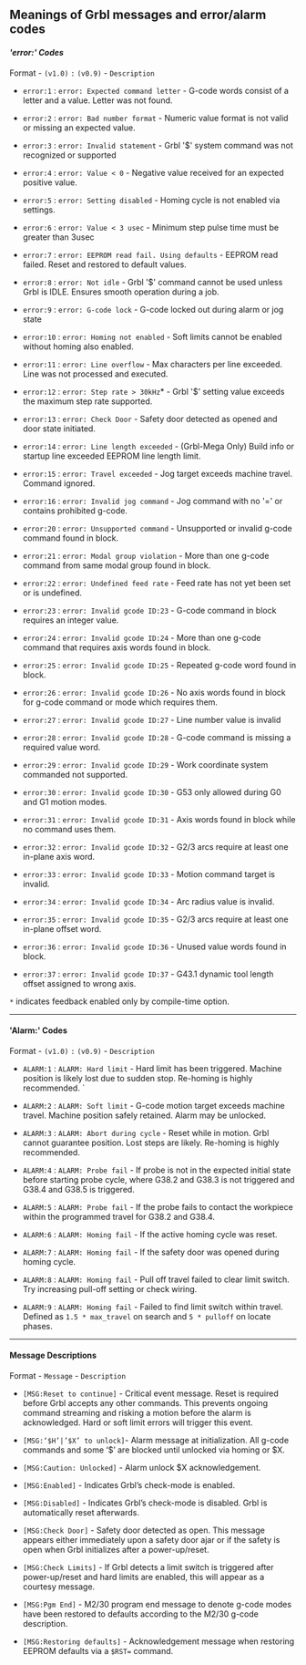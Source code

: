 ## Meanings of Grbl messages and error/alarm codes


#### _'error:' Codes_

Format - `(v1.0)` `:` `(v0.9)` - `Description`

- `error:1` : `error: Expected command letter` - G-code words consist of a letter and a value. Letter was not found.

- `error:2` : `error: Bad number format` - Numeric value format is not valid or missing an expected value.

- `error:3` : `error: Invalid statement` - Grbl '$' system command was not recognized or supported

- `error:4` : `error: Value < 0` - Negative value received for an expected positive value.

- `error:5` : `error: Setting disabled` - Homing cycle is not enabled via settings.

- `error:6` : `error: Value < 3 usec` - Minimum step pulse time must be greater than 3usec

- `error:7` : `error: EEPROM read fail. Using defaults` - EEPROM read failed. Reset and restored to default values.

- `error:8` : `error: Not idle` - Grbl '$' command cannot be used unless Grbl is IDLE. Ensures smooth operation during a job.

- `error:9` : `error: G-code lock` - G-code locked out during alarm or jog state

- `error:10` : `error: Homing not enabled` - Soft limits cannot be enabled without homing also enabled.

- `error:11` : `error: Line overflow` - Max characters per line exceeded. Line was not processed and executed.

- `error:12` : `error: Step rate > 30kHz`* - Grbl '$' setting value exceeds the maximum step rate supported.

- `error:13` : `error: Check Door` - Safety door detected as opened and door state initiated.

- `error:14` : `error: Line length exceeded` - (Grbl-Mega Only) Build info or startup line exceeded EEPROM line length limit.

- `error:15` : `error: Travel exceeded` - Jog target exceeds machine travel. Command ignored.

- `error:16` : `error: Invalid jog command` - Jog command with no '=' or contains prohibited g-code.

- `error:20` : `error: Unsupported command` - Unsupported or invalid g-code command found in block.

- `error:21` : `error: Modal group violation` - More than one g-code command from same modal group found in block.

- `error:22` : `error: Undefined feed rate` - Feed rate has not yet been set or is undefined.

- `error:23` : `error: Invalid gcode ID:23` - G-code command in block requires an integer value.

- `error:24` : `error: Invalid gcode ID:24` - More than one g-code command that requires axis words found in block.

- `error:25` : `error: Invalid gcode ID:25` - Repeated g-code word found in block.

- `error:26` : `error: Invalid gcode ID:26` - No axis words found in block for g-code command or mode which requires them.

- `error:27` : `error: Invalid gcode ID:27` - Line number value is invalid

- `error:28` : `error: Invalid gcode ID:28` - G-code command is missing a required value word.

- `error:29` : `error: Invalid gcode ID:29` - Work coordinate system commanded not supported.

- `error:30` : `error: Invalid gcode ID:30` - G53 only allowed during G0 and G1 motion modes.

- `error:31` : `error: Invalid gcode ID:31` - Axis words found in block while no command uses them.

- `error:32` : `error: Invalid gcode ID:32` - G2/3 arcs require at least one in-plane axis word.

- `error:33` : `error: Invalid gcode ID:33` - Motion command target is invalid.

- `error:34` : `error: Invalid gcode ID:34` - Arc radius value is invalid.

- `error:35` : `error: Invalid gcode ID:35` - G2/3 arcs require at least one in-plane offset word.

- `error:36` : `error: Invalid gcode ID:36` - Unused value words found in block.

- `error:37` : `error: Invalid gcode ID:37` - G43.1 dynamic tool length offset assigned to wrong axis.

`*` indicates feedback enabled only by compile-time option.

-----

#### 'Alarm:' Codes

Format - `(v1.0)` `:` `(v0.9)` - `Description`

- `ALARM:1` : `ALARM: Hard limit` - Hard limit has been triggered. Machine position is likely lost due to sudden stop. Re-homing is highly recommended.
`
- `ALARM:2` : `ALARM: Soft limit` - G-code motion target exceeds machine travel. Machine position safely retained. Alarm may be unlocked.

- `ALARM:3` : `ALARM: Abort during cycle` - Reset while in motion. Grbl cannot guarantee position. Lost steps are likely. Re-homing is highly recommended.

- `ALARM:4` : `ALARM: Probe fail` - If probe is not in the expected initial state before starting probe cycle, where G38.2 and G38.3 is not triggered and G38.4 and G38.5 is triggered.

- `ALARM:5` : `ALARM: Probe fail` - If the probe fails to contact the workpiece within the programmed travel for G38.2 and G38.4.

- `ALARM:6` : `ALARM: Homing fail` - If the active homing cycle was reset.

- `ALARM:7` : `ALARM: Homing fail` - If the safety door was opened during homing cycle.

- `ALARM:8` : `ALARM: Homing fail` - Pull off travel failed to clear limit switch. Try increasing pull-off setting or check wiring.

- `ALARM:9` : `ALARM: Homing fail` - Failed to find limit switch within travel. Defined as `1.5 * max_travel` on search and `5 * pulloff` on locate phases.

-----

#### Message Descriptions

Format - `Message` - `Description`

- `[MSG:Reset to continue]` - Critical event message. Reset is required before Grbl accepts any other commands. This prevents ongoing command streaming and risking a motion before the alarm is acknowledged. Hard or soft limit errors will trigger this event.

- `[MSG:‘$H’|’$X’ to unlock]`- Alarm message at initialization. All g-code commands and some ‘$’ are blocked until unlocked via homing or $X.

- `[MSG:Caution: Unlocked]` - Alarm unlock $X acknowledgement.

- `[MSG:Enabled]` - Indicates Grbl’s check-mode is enabled.

- `[MSG:Disabled]` - Indicates Grbl’s check-mode is disabled. Grbl is automatically reset afterwards.

- `[MSG:Check Door]` - Safety door detected as open. This message appears either immediately upon a safety door ajar or if the safety is open when Grbl initializes after a power-up/reset.

- `[MSG:Check Limits]` - If Grbl detects a limit switch is triggered after power-up/reset and hard limits are enabled, this will appear as a courtesy message.

- `[MSG:Pgm End]` - M2/30 program end message to denote g-code modes have been restored to defaults according to the M2/30 g-code description.

- `[MSG:Restoring defaults]` - Acknowledgement message when restoring EEPROM defaults via a `$RST=` command.
